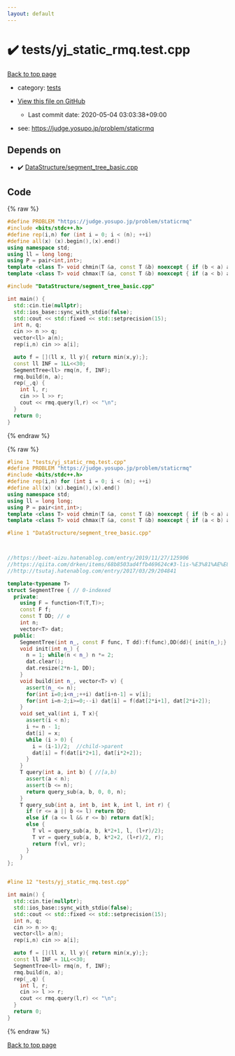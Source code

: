 ```yaml
---
layout: default
---
```


<!-- mathjax config similar to math.stackexchange -->
<script type="text/javascript" async
  src="https://cdnjs.cloudflare.com/ajax/libs/mathjax/2.7.5/MathJax.js?config=TeX-MML-AM_CHTML">
</script>
<script type="text/x-mathjax-config">
  MathJax.Hub.Config({
    TeX: { equationNumbers: { autoNumber: "AMS" }},
    tex2jax: {
      inlineMath: [ ['$','$'] ],
      processEscapes: true
    },
    "HTML-CSS": { matchFontHeight: false },
    displayAlign: "left",
    displayIndent: "2em"
  });
</script>

<script type="text/javascript" src="https://cdnjs.cloudflare.com/ajax/libs/jquery/3.4.1/jquery.min.js"></script>
<script src="https://cdn.jsdelivr.net/npm/jquery-balloon-js@1.1.2/jquery.balloon.min.js" integrity="sha256-ZEYs9VrgAeNuPvs15E39OsyOJaIkXEEt10fzxJ20+2I=" crossorigin="anonymous"></script>
<script type="text/javascript" src="../../assets/js/copy-button.js"></script>
<link rel="stylesheet" href="../../assets/css/copy-button.css" />


# :heavy_check_mark: tests/yj_static_rmq.test.cpp

<a href="../../index.html">Back to top page</a>

* category: <a href="../../index.html#b61a6d542f9036550ba9c401c80f00ef">tests</a>
* <a href="{{ site.github.repository_url }}/blob/master/tests/yj_static_rmq.test.cpp">View this file on GitHub</a>
    - Last commit date: 2020-05-04 03:03:38+09:00


* see: <a href="https://judge.yosupo.jp/problem/staticrmq">https://judge.yosupo.jp/problem/staticrmq</a>


## Depends on

* :heavy_check_mark: <a href="../../library/DataStructure/segment_tree_basic.cpp.html">DataStructure/segment_tree_basic.cpp</a>


## Code

<a id="unbundled"></a>
{% raw %}
```cpp
#define PROBLEM "https://judge.yosupo.jp/problem/staticrmq"
#include <bits/stdc++.h>
#define rep(i,n) for (int i = 0; i < (n); ++i)
#define all(x) (x).begin(),(x).end()
using namespace std;
using ll = long long;
using P = pair<int,int>;
template <class T> void chmin(T &a, const T &b) noexcept { if (b < a) a = b; }
template <class T> void chmax(T &a, const T &b) noexcept { if (a < b) a = b; }

#include "DataStructure/segment_tree_basic.cpp"

int main() {
  std::cin.tie(nullptr);
  std::ios_base::sync_with_stdio(false);
  std::cout << std::fixed << std::setprecision(15);
  int n, q;
  cin >> n >> q;
  vector<ll> a(n);
  rep(i,n) cin >> a[i];

  auto f = [](ll x, ll y){ return min(x,y);};
  const ll INF = 1LL<<30;
  SegmentTree<ll> rmq(n, f, INF);
  rmq.build(n, a);
  rep(_,q) {
    int l, r;
    cin >> l >> r;
    cout << rmq.query(l,r) << "\n";
  }
  return 0;
}
```
{% endraw %}

<a id="bundled"></a>
{% raw %}
```cpp
#line 1 "tests/yj_static_rmq.test.cpp"
#define PROBLEM "https://judge.yosupo.jp/problem/staticrmq"
#include <bits/stdc++.h>
#define rep(i,n) for (int i = 0; i < (n); ++i)
#define all(x) (x).begin(),(x).end()
using namespace std;
using ll = long long;
using P = pair<int,int>;
template <class T> void chmin(T &a, const T &b) noexcept { if (b < a) a = b; }
template <class T> void chmax(T &a, const T &b) noexcept { if (a < b) a = b; }

#line 1 "DataStructure/segment_tree_basic.cpp"



//https://beet-aizu.hatenablog.com/entry/2019/11/27/125906
//https://qiita.com/drken/items/68b8503ad4ffb469624c#3-lis-%E3%81%AE%E8%A7%A3%E6%B3%951-%E4%BA%8C%E5%88%86%E6%8E%A2%E7%B4%A2-ver
//http://tsutaj.hatenablog.com/entry/2017/03/29/204841

template<typename T> 
struct SegmentTree { // 0-indexed
  private:
    using F = function<T(T,T)>;
    const F f;
    const T DD; // e
    int n;
    vector<T> dat;
  public:
    SegmentTree(int n_, const F func, T dd):f(func),DD(dd){ init(n_);}
    void init(int n_) {
      n = 1; while(n < n_) n *= 2;
      dat.clear();
      dat.resize(2*n-1, DD);
    }
    void build(int n_, vector<T> v) {
      assert(n_ <= n);
      for(int i=0;i<n_;++i) dat[i+n-1] = v[i];
      for(int i=n-2;i>=0;--i) dat[i] = f(dat[2*i+1], dat[2*i+2]);
    }
    void set_val(int i, T x){
      assert(i < n);
      i += n - 1;
      dat[i] = x;
      while (i > 0) {    
        i = (i-1)/2;  //child->parent
        dat[i] = f(dat[i*2+1], dat[i*2+2]);
      }   
    } 
    T query(int a, int b) { //[a,b)
      assert(a < n);
      assert(b <= n);
      return query_sub(a, b, 0, 0, n);
    }
    T query_sub(int a, int b, int k, int l, int r) { 
      if (r <= a || b <= l) return DD;
      else if (a <= l && r <= b) return dat[k];
      else {
        T vl = query_sub(a, b, k*2+1, l, (l+r)/2);
        T vr = query_sub(a, b, k*2+2, (l+r)/2, r);
        return f(vl, vr);
      }
    }
};


#line 12 "tests/yj_static_rmq.test.cpp"

int main() {
  std::cin.tie(nullptr);
  std::ios_base::sync_with_stdio(false);
  std::cout << std::fixed << std::setprecision(15);
  int n, q;
  cin >> n >> q;
  vector<ll> a(n);
  rep(i,n) cin >> a[i];

  auto f = [](ll x, ll y){ return min(x,y);};
  const ll INF = 1LL<<30;
  SegmentTree<ll> rmq(n, f, INF);
  rmq.build(n, a);
  rep(_,q) {
    int l, r;
    cin >> l >> r;
    cout << rmq.query(l,r) << "\n";
  }
  return 0;
}

```
{% endraw %}

<a href="../../index.html">Back to top page</a>

